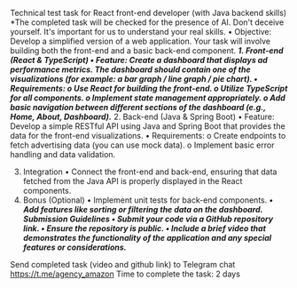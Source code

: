 Technical test task for React front-end developer (with Java backend skills)
*The completed task will be checked for the presence of AI. Don't deceive yourself.
It's important for us to understand your real skills.
• Objective: Develop a simplified version of a web application. Your task will involve building
both the front-end and a basic back-end component.
_**1. Front-end (React & TypeScript)
• Feature: Create a dashboard that displays ad performance metrics. The dashboard should
contain one of the visualizations (for example: a bar graph / line graph / pie chart).
• Requirements:
o Use React for building the front-end.
o Utilize TypeScript for all components.
o Implement state management appropriately.
o Add basic navigation between different sections of the dashboard (e.g., Home,
About, Dashboard).**_
2. Back-end (Java & Spring Boot)
• Feature: Develop a simple RESTful API using Java and Spring Boot that provides the data
for the front-end visualizations.
• Requirements:
o Create endpoints to fetch advertising data (you can use mock data).
o Implement basic error handling and data validation.

3. Integration
• Connect the front-end and back-end, ensuring that data fetched from the Java API is
properly displayed in the React components.
4. Bonus (Optional)
• Implement unit tests for back-end components.
_**• Add features like sorting or filtering the data on the dashboard.
Submission Guidelines
• Submit your code via a GitHub repository link.
• Ensure the repository is public.
• Include a brief video that demonstrates the functionality of the application and any special
features or considerations.**_

Send completed task (video and github link) to Telegram chat https://t.me/agency_amazon
Time to complete the task: 2 days
